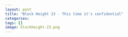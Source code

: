```yaml
---
layout: post
title: "Block Height 23 - This time it's confidential"
categories: 
tags: []
image: blockheight-23.png
---
```


